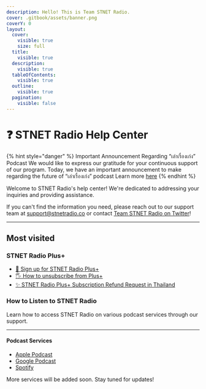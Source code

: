 ```yaml
---
description: Hello! This is Team STNET Radio.
cover: .gitbook/assets/banner.png
coverY: 0
layout:
  cover:
    visible: true
    size: full
  title:
    visible: true
  description:
    visible: true
  tableOfContents:
    visible: true
  outline:
    visible: true
  pagination:
    visible: false
---
```


# ❓ STNET Radio Help Center

{% hint style="danger" %}
Important Announcement Regarding “เล่าเรื่องเก่ง” Podcast We would like to express our gratitude for your continuous support of our program. Today, we have an important announcement to make regarding the future of “เล่าเรื่องเก่ง” podcast Learn more [here](https://x.com/STNETRadio/status/1762794658240037334)
{% endhint %}

Welcome to STNET Radio's help center! We're dedicated to addressing your inquiries and providing assistance.

If you can't find the information you need, please reach out to our support team at [support@stnetradio.co](mailto:support@stnetradio.co) or contact [Team STNET Radio on Twitter](https://twitter.com/teamstnetradio)!

***
## Most visited

### STNET Radio Plus+
* [🛒 Sign up for STNET Radio Plus+](plus/signup.md)
* [🖐️ How to unsubscribe from Plus+](plus/unsubscribe.md)
* [✨ STNET Radio Plus+ Subscription Refund Request in Thailand](plus/refund.md)


### How to Listen to STNET Radio

Learn how to access STNET Radio on various podcast services through our support.

***

#### Podcast Services

* [Apple Podcast](https://www.notion.so/Apple-Podcast-d593fd3615ce4b4a9c70cd46699ff5bd?pvs=21)
* [Google Podcast](https://www.notion.so/Google-Podcast-9b239db565414ec1ac8854dd1a4ced1d?pvs=21)
* [Spotify](https://www.notion.so/Spotify-95277c402a3d4c5f9b1b58f635576c65?pvs=21)

More services will be added soon. Stay tuned for updates!
